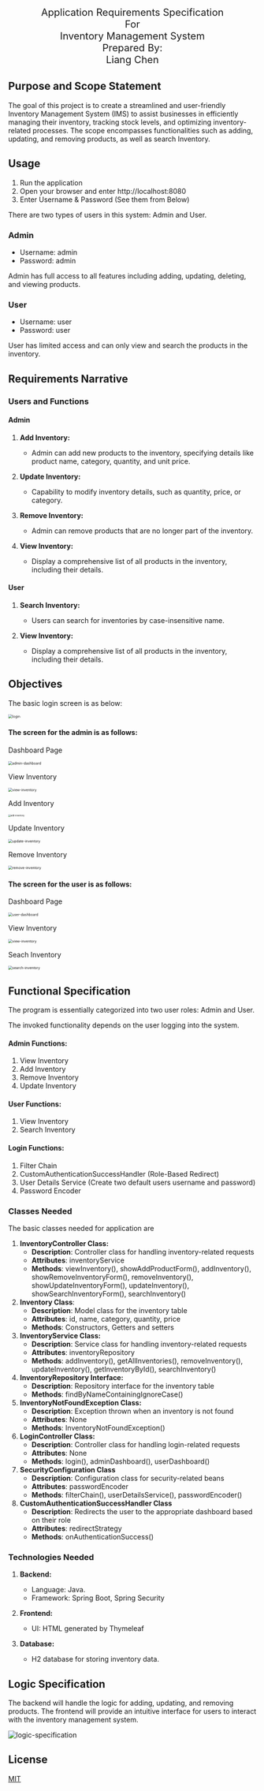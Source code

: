 <div style="text-align: center; font-size: 20px; ">
	Application Requirements Specification
</div>
<div style="text-align: center; font-size: 20px; ">
	For
</div>
<div style="text-align: center; font-size: 20px; ">
	Inventory Management System
</div>






<div style="text-align: center; font-size: 20px; ">
  Prepared By:
</div>
<div style="text-align: center; font-size: 20px; ">
  Liang Chen
</div>
<div style="page-break-after: always;"></div>




## Purpose and Scope Statement

The goal of this project is to create a streamlined and user-friendly Inventory Management System (IMS) to assist businesses in efficiently managing their inventory, tracking stock levels, and optimizing inventory-related processes. The scope encompasses functionalities such as adding, updating, and removing products, as well as search Inventory.



## Usage

1. Run the application
2. Open your browser and enter http://localhost:8080
3. Enter Username & Password (See them from Below)



There are two types of users in this system: Admin and User.

### Admin

- Username: admin
- Password: admin

Admin has full access to all features including adding, updating, deleting, and viewing products.

### User

- Username: user
- Password: user

User has limited access and can only view and search the products in the inventory.



## Requirements Narrative

### Users and Functions

#### Admin

1. **Add Inventory:**
   - Admin can add new products to the inventory, specifying details like product name, category, quantity, and unit price.

2. **Update Inventory:**
   - Capability to modify inventory details, such as quantity, price, or category.

3. **Remove Inventory:**
   - Admin can remove products that are no longer part of the inventory.

4. **View Inventory:**
   - Display a comprehensive list of all products in the inventory, including their details.

#### User

1. **Search Inventory:**
   - Users can search for inventories by case-insensitive name.

2. **View Inventory:**
   - Display a comprehensive list of all products in the inventory, including their details.

<div style="page-break-after: always;"></div>

## Objectives

The basic login screen is as below:

<img src="/Users/mario/Desktop/Canvas/INFO5100.18913.202410/final-project/attachment/login.jpeg" alt="login" style="zoom:50%;" />



#### The screen for the admin is as follows:

Dashboard Page

<img src="/Users/mario/Desktop/Canvas/INFO5100.18913.202410/final-project/attachment/admin-dashboard.jpeg" alt="admin-dashboard" style="zoom:50%;" />



View Inventory

<img src="/Users/mario/Desktop/Canvas/INFO5100.18913.202410/final-project/attachment/view-inventory.jpeg" alt="view-inventory" style="zoom:50%;" />

Add Inventory

<img src="/Users/mario/Desktop/Canvas/INFO5100.18913.202410/final-project/attachment/add-inventory.png" alt="add-inventory" style="zoom:30%;" />

Update Inventory

<img src="/Users/mario/Desktop/Canvas/INFO5100.18913.202410/final-project/attachment/update-inventory.jpeg" alt="update-inventory" style="zoom:50%;" />

Remove Inventory

<img src="/Users/mario/Desktop/Canvas/INFO5100.18913.202410/final-project/attachment/remove-inventory.jpeg" alt="remove-inventory" style="zoom:50%;" />

#### The screen for the user is as follows:

Dashboard Page

<img src="/Users/mario/Desktop/Canvas/INFO5100.18913.202410/final-project/attachment/user-dashboard.jpeg" alt="user-dashboard" style="zoom:50%;" />

View Inventory

<img src="/Users/mario/Desktop/Canvas/INFO5100.18913.202410/final-project/attachment/view-inventory.jpeg" alt="view-inventory" style="zoom:50%;" />

Seach Inventory

<img src="/Users/mario/Desktop/Canvas/INFO5100.18913.202410/final-project/attachment/search-inventory.jpeg" alt="search-inventory" style="zoom:50%;" />



<div style="page-break-after: always;"></div>

## Functional Specification

The program is essentially categorized into two user roles: Admin and User.

The invoked functionality depends on the user logging into the system.

#### Admin Functions:

 1. View Inventory
 2. Add Inventory
 3. Remove Inventory
 4. Update Inventory

#### User Functions:

1. View Inventory
2. Search Inventory

#### Login Functions:

1. Filter Chain
2. CustomAuthenticationSuccessHandler (Role-Based Redirect)
3. User Details Service (Create two default users username and password)
4. Password Encoder



### Classes Needed

The basic classes needed for application are

1. **InventoryController Class:**
   - **Description**: Controller class for handling inventory-related requests
   - **Attributes**: inventoryService
   - **Methods**: viewInventory(), showAddProductForm(), addInventory(), showRemoveInventoryForm(), removeInventory(), showUpdateInventoryForm(), updateInventory(), showSearchInventoryForm(), searchInventory()
2. **Inventory Class**:
   - **Description**: Model class for the inventory table
   - **Attributes**: id, name, category, quantity, price
   - **Methods**: Constructors, Getters and setters
3. **InventoryService Class:**
   - **Description**: Service class for handling inventory-related requests
   - **Attributes**: inventoryRepository
   - **Methods**: addInventory(), getAllInventories(), removeInventory(), updateInventory(), getInventoryById(), searchInventory()
4. **InventoryRepository Interface:**
   - **Description**: Repository interface for the inventory table
   - **Methods**: findByNameContainingIgnoreCase()
5. **InventoryNotFoundException Class:**
   - **Description**: Exception thrown when an inventory is not found
   - **Attributes**: None
   - **Methods**: InventoryNotFoundException()
6. **LoginController Class:**
   - **Description**: Controller class for handling login-related requests
   - **Attributes**: None
   - **Methods**: login(), adminDashboard(), userDashboard()
7. **SecurityConfiguration Class**
   - **Description**: Configuration class for security-related beans
   - **Attributes**: passwordEncoder
   - **Methods**: filterChain(), userDetailsService(), passwordEncoder()
8. **CustomAuthenticationSuccessHandler Class**
   - **Description**: Redirects the user to the appropriate dashboard based on their role
   - **Attributes**: redirectStrategy
   - **Methods**: onAuthenticationSuccess()

### Technologies Needed

1. **Backend:**
   - Language: Java.
   - Framework: Spring Boot, Spring Security

2. **Frontend:**
   - UI:  HTML generated by Thymeleaf

3. **Database:**
   - H2 database for storing inventory data.

<div style="page-break-after: always;"></div>

## Logic Specification

The backend will handle the logic for adding, updating, and removing products. The frontend will provide an intuitive interface for users to interact with the inventory management system.

![logic-specification](/Users/mario/Desktop/Canvas/INFO5100.18913.202410/final-project/attachment/logic-specification.png)



## License

[MIT](https://choosealicense.com/licenses/mit/)